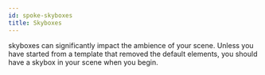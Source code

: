 ```yaml
---
id: spoke-skyboxes
title: Skyboxes
---
```


skyboxes can significantly impact the ambience of your scene. Unless you have started from a template that removed the default elements, you should have a skybox in your scene when you begin. 

